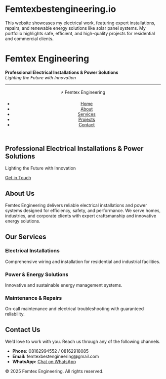 # Femtexbestengineering.io
This website showcases my electrical work, featuring expert installations, repairs, and renewable energy solutions like solar panel systems. My portfolio highlights safe, efficient, and high-quality projects for residential and commercial clients.
#  Femtex Engineering

**Professional Electrical Installations & Power Solutions**  
*Lighting the Future with Innovation*

---

<html lang="en">
<head>
  <meta charset="UTF-8">
  <meta name="viewport" content="width=device-width, initial-scale=1.0">
  <title>Femtex Engineering</title>
  <link rel="stylesheet" href="style.css">
</head>
<body>
  <!-- Navigation Bar -->
  <header>
    <nav class="navbar">
      <div class="logo">⚡ Femtex Engineering</div>
      <ul class="nav-links">
        <li><a href="#home">Home</a></li>
        <li><a href="#about">About</a></li>
        <li><a href="#services">Services</a></li>
        <li><a href="#projects">Projects</a></li>
        <li><a href="#contact">Contact</a></li>
      </ul>
    </nav>
  </header>

  <!-- Hero Section -->
  <section id="home" class="hero">
    <div class="hero-content">
      <h1>Professional Electrical Installations & Power Solutions</h1>
      <p>Lighting the Future with Innovation</p>
      <a href="#contact" class="btn">Get in Touch</a>
    </div>
  </section>

  <!-- About Section -->
  <section id="about" class="about">
    <h2>About Us</h2>
    <p>Femtex Engineering delivers reliable electrical installations and power systems designed for efficiency, safety, and performance. We serve homes, industries, and corporate clients with expert craftsmanship and innovative energy solutions.</p>
  </section>

  <!-- Services Section -->
  <section id="services" class="services">
    <h2>Our Services</h2>
    <div class="service-cards">
      <div class="card">
        <h3>Electrical Installations</h3>
        <p>Comprehensive wiring and installation for residential and industrial facilities.</p>
      </div>
      <div class="card">
        <h3>Power & Energy Solutions</h3>
        <p>Innovative and sustainable energy management systems.</p>
      </div>
      <div class="card">
        <h3>Maintenance & Repairs</h3>
        <p>On-call maintenance and electrical troubleshooting with guaranteed reliability.</p>
      </div>
    </div>
  </section>

  
  <!-- Contact Section -->
  <section id="contact" class="contact">
    <h2>Contact Us</h2>
    <p>We’d love to work with you. Reach us through any of the following channels.</p>
    <ul>
      <li><strong>Phone:</strong> 08162994552 / 08162918085</li>
      <li><strong>Email:</strong> femtexbestengineering@gmail.com</li>
      <li><strong>WhatsApp:</strong> <a href="#">Chat on WhatsApp</a></li>
    </ul>
  </section>







© 2025 Femtex Engineering. All rights reserved.
